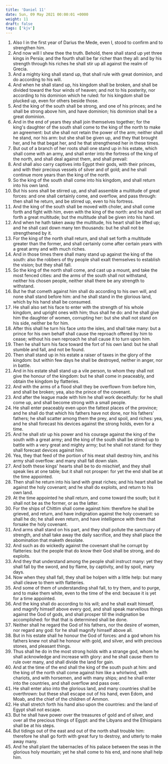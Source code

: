 ```yaml
---
title: 'Daniel 11'
date: Sun, 09 May 2021 00:00:01 +0000
weight: 11
draft: false
tags: ['kjv'] 
---
```


1. Also I in the first year of Darius the Mede, even I, stood to confirm and to strengthen him.
2. And now will I shew thee the truth. Behold, there shall stand up yet three kings in Persia; and the fourth shall be far richer than they all: and by his strength through his riches he shall stir up all against the realm of Grecia.
3. And a mighty king shall stand up, that shall rule with great dominion, and do according to his will.
4. And when he shall stand up, his kingdom shall be broken, and shall be divided toward the four winds of heaven; and not to his posterity, nor according to his dominion which he ruled: for his kingdom shall be plucked up, even for others beside those.
5. And the king of the south shall be strong, and one of his princes; and he shall be strong above him, and have dominion; his dominion shall be a great dominion.
6. And in the end of years they shall join themselves together; for the king's daughter of the south shall come to the king of the north to make an agreement: but she shall not retain the power of the arm; neither shall he stand, nor his arm: but she shall be given up, and they that brought her, and he that begat her, and he that strengthened her in these times.
7. But out of a branch of her roots shall one stand up in his estate, which shall come with an army, and shall enter into the fortress of the king of the north, and shall deal against them, and shall prevail:
8. And shall also carry captives into Egypt their gods, with their princes, and with their precious vessels of silver and of gold; and he shall continue more years than the king of the north.
9. So the king of the south shall come into his kingdom, and shall return into his own land.
10. But his sons shall be stirred up, and shall assemble a multitude of great forces: and one shall certainly come, and overflow, and pass through: then shall he return, and be stirred up, even to his fortress.
11. And the king of the south shall be moved with choler, and shall come forth and fight with him, even with the king of the north: and he shall set forth a great multitude; but the multitude shall be given into his hand.
12. And when he hath taken away the multitude, his heart shall be lifted up; and he shall cast down many ten thousands: but he shall not be strengthened by it.
13. For the king of the north shall return, and shall set forth a multitude greater than the former, and shall certainly come after certain years with a great army and with much riches.
14. And in those times there shall many stand up against the king of the south: also the robbers of thy people shall exalt themselves to establish the vision; but they shall fall.
15. So the king of the north shall come, and cast up a mount, and take the most fenced cities: and the arms of the south shall not withstand, neither his chosen people, neither shall there be any strength to withstand.
16. But he that cometh against him shall do according to his own will, and none shall stand before him: and he shall stand in the glorious land, which by his hand shall be consumed.
17. He shall also set his face to enter with the strength of his whole kingdom, and upright ones with him; thus shall he do: and he shall give him the daughter of women, corrupting her: but she shall not stand on his side, neither be for him.
18. After this shall he turn his face unto the isles, and shall take many: but a prince for his own behalf shall cause the reproach offered by him to cease; without his own reproach he shall cause it to turn upon him.
19. Then he shall turn his face toward the fort of his own land: but he shall stumble and fall, and not be found.
20. Then shall stand up in his estate a raiser of taxes in the glory of the kingdom: but within few days he shall be destroyed, neither in anger, nor in battle.
21. And in his estate shall stand up a vile person, to whom they shall not give the honour of the kingdom: but he shall come in peaceably, and obtain the kingdom by flatteries.
22. And with the arms of a flood shall they be overflown from before him, and shall be broken; yea, also the prince of the covenant.
23. And after the league made with him he shall work deceitfully: for he shall come up, and shall become strong with a small people.
24. He shall enter peaceably even upon the fattest places of the province; and he shall do that which his fathers have not done, nor his fathers' fathers; he shall scatter among them the prey, and spoil, and riches: yea, and he shall forecast his devices against the strong holds, even for a time.
25. And he shall stir up his power and his courage against the king of the south with a great army; and the king of the south shall be stirred up to battle with a very great and mighty army; but he shall not stand: for they shall forecast devices against him.
26. Yea, they that feed of the portion of his meat shall destroy him, and his army shall overflow: and many shall fall down slain.
27. And both these kings' hearts shall be to do mischief, and they shall speak lies at one table; but it shall not prosper: for yet the end shall be at the time appointed.
28. Then shall he return into his land with great riches; and his heart shall be against the holy covenant; and he shall do exploits, and return to his own land.
29. At the time appointed he shall return, and come toward the south; but it shall not be as the former, or as the latter.
30. For the ships of Chittim shall come against him: therefore he shall be grieved, and return, and have indignation against the holy covenant: so shall he do; he shall even return, and have intelligence with them that forsake the holy covenant.
31. And arms shall stand on his part, and they shall pollute the sanctuary of strength, and shall take away the daily sacrifice, and they shall place the abomination that maketh desolate.
32. And such as do wickedly against the covenant shall he corrupt by flatteries: but the people that do know their God shall be strong, and do exploits.
33. And they that understand among the people shall instruct many: yet they shall fall by the sword, and by flame, by captivity, and by spoil, many days.
34. Now when they shall fall, they shall be holpen with a little help: but many shall cleave to them with flatteries.
35. And some of them of understanding shall fall, to try them, and to purge, and to make them white, even to the time of the end: because it is yet for a time appointed.
36. And the king shall do according to his will; and he shall exalt himself, and magnify himself above every god, and shall speak marvellous things against the God of gods, and shall prosper till the indignation be accomplished: for that that is determined shall be done.
37. Neither shall he regard the God of his fathers, nor the desire of women, nor regard any god: for he shall magnify himself above all.
38. But in his estate shall he honour the God of forces: and a god whom his fathers knew not shall he honour with gold, and silver, and with precious stones, and pleasant things.
39. Thus shall he do in the most strong holds with a strange god, whom he shall acknowledge and increase with glory: and he shall cause them to rule over many, and shall divide the land for gain.
40. And at the time of the end shall the king of the south push at him: and the king of the north shall come against him like a whirlwind, with chariots, and with horsemen, and with many ships; and he shall enter into the countries, and shall overflow and pass over.
41. He shall enter also into the glorious land, and many countries shall be overthrown: but these shall escape out of his hand, even Edom, and Moab, and the chief of the children of Ammon.
42. He shall stretch forth his hand also upon the countries: and the land of Egypt shall not escape.
43. But he shall have power over the treasures of gold and of silver, and over all the precious things of Egypt: and the Libyans and the Ethiopians shall be at his steps.
44. But tidings out of the east and out of the north shall trouble him: therefore he shall go forth with great fury to destroy, and utterly to make away many.
45. And he shall plant the tabernacles of his palace between the seas in the glorious holy mountain; yet he shall come to his end, and none shall help him.
